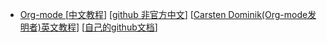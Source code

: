 
* [Org-mode ](http://www.orgmode.org/)[[中文教程](http://www.cnblogs.com/Open_Source/archive/2011/07/17/2108747.html)]
        [[github 非官方中文](https://github.com/marboo/orgmode-cn)]
        [[Carsten Dominik(Org-mode发明者)英文教程](https://orgmode.org/talks.html)]
        [[自己的github文档]()]
